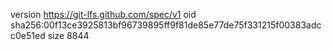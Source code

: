 version https://git-lfs.github.com/spec/v1
oid sha256:00f13ce3925813bf96739895ff9f81de85e77de75f331215f00383adcc0e51ed
size 8844
